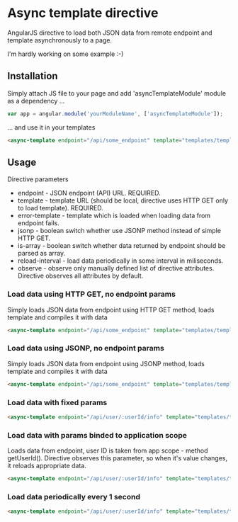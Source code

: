 # Async template directive

AngularJS directive to load both JSON data from remote endpoint and template asynchronously to a page.

I'm hardly working on some example :-)

## Installation

Simply attach JS file to your page and add 'asyncTemplateModule' module as a dependency ...

```javascript
var app = angular.module('yourModuleName', ['asyncTemplateModule']);
```

... and use it in your templates

```html
<async-template endpoint="/api/some_endpoint" template="templates/template.html" />
```


## Usage

Directive parameters

* endpoint - JSON endpoint (API) URL. REQUIRED.
* template - template URL (should be local, directive uses HTTP GET only to load template). REQUIRED.
* error-template - template which is loaded when loading data from endpoint fails.
* jsonp - boolean switch whether use JSONP method instead of simple HTTP GET.
* is-array - boolean switch whether data returned by endpoint should be parsed as array.
* reload-interval - load data periodically in some interval in miliseconds.
* observe - observe only manually defined list of directive attributes. Directive observes all attributes by default.


### Load data using HTTP GET, no endpoint params

Simply loads JSON data from endpoint using HTTP GET method, loads template and compiles it with data

```html
<async-template endpoint="/api/some_endpoint" template="templates/template.html" />
```

### Load data using JSONP, no endpoint params

Simply loads JSON data from endpoint using JSONP method, loads template and compiles it with data

```html
<async-template endpoint="/api/some_endpoint" template="templates/template.html" jsonp="true" error-template="templates/404.html" />
```

### Load data with fixed params

```html
<async-template endpoint="/api/user/:userId/info" template="templates/template.html" userId="1" />
```

### Load data with params binded to application scope

Loads data from endpoint, user ID is taken from app scope - method getUserId(). Directive observes this parameter,
so when it's value changes, it reloads appropriate data.

```html
<async-template endpoint="/api/user/:userId/info" template="templates/template.html" user-id="{{getUserId()}}" />
```

### Load data periodically every 1 second

```html
<async-template endpoint="/api/user/:userId/info" template="templates/template.html" user-id="{{getUserId()}}" reload-interval="1000" />
```